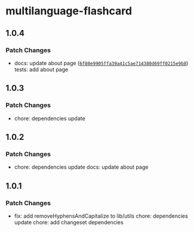 # multilanguage-flashcard

## 1.0.4

### Patch Changes

- docs: update about page ([`6f80e9905ffa39a41c5ae714380d69ff0215e9b8`](https://github.com/shinokada/multilanguage-flashcard/commit/6f80e9905ffa39a41c5ae714380d69ff0215e9b8))
  tests: add about page

## 1.0.3

### Patch Changes

- chore: dependencies update

## 1.0.2

### Patch Changes

- chore: dependencies update
  docs: update about page

## 1.0.1

### Patch Changes

- fix: add removeHyphensAndCapitalize to lib/utils
  chore: dependencies update
  chore: add changeset dependencies

